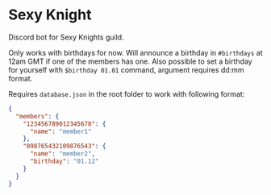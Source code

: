 # Sexy Knight
Discord bot for Sexy Knights guild.

Only works with birthdays for now.
Will announce a birthday in `#birthdays` at 12am GMT if one of the members has one.
Also possible to set a birthday for yourself with `$birthday 01.01` command, argument requires dd:mm format.

Requires `database.json` in the root folder to work with following format:

```json
{
  "members": {
    "123456789012345678": {
      "name": "member1"
    },
    "098765432109876543": {
      "name": "member2",
      "birthday": "01.12"
    }
  }
}
```

